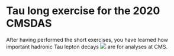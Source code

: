 # Tau long exercise for the 2020 CMSDAS

After having performed the short exercises,
you have learned how important hadronic Tau lepton decays <img src="https://render.githubusercontent.com/render/math?math=(\tau_{h})"> are for analyses at CMS.
